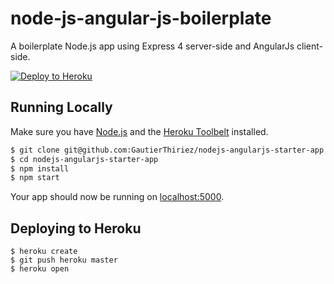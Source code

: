 # node-js-angular-js-boilerplate

A boilerplate Node.js app using Express 4 server-side and AngularJs client-side.


[![Deploy to Heroku](https://www.herokucdn.com/deploy/button.png)](https://heroku.com/deploy)

## Running Locally

Make sure you have [Node.js](http://nodejs.org/) and the [Heroku Toolbelt](https://toolbelt.heroku.com/) installed.

```sh
$ git clone git@github.com:GautierThiriez/nodejs-angularjs-starter-app.git # or clone your own fork
$ cd nodejs-angularjs-starter-app
$ npm install
$ npm start
```

Your app should now be running on [localhost:5000](http://localhost:5000/).

## Deploying to Heroku

```
$ heroku create
$ git push heroku master
$ heroku open
```
